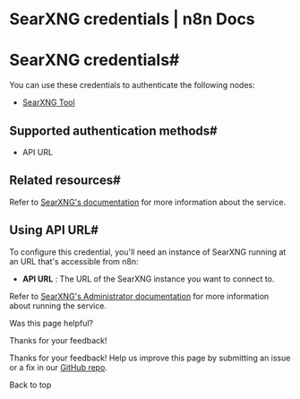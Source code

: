 # SearXNG credentials | n8n Docs

[ ](https://github.com/n8n-io/n8n-docs/edit/main/docs/integrations/builtin/credentials/searxng.md "Edit this page")

# SearXNG credentials#

You can use these credentials to authenticate the following nodes:

  * [SearXNG Tool](../../cluster-nodes/sub-nodes/n8n-nodes-langchain.toolsearxng/)

## Supported authentication methods#

  * API URL

## Related resources#

Refer to [SearXNG's documentation](https://docs.searxng.org/) for more information about the service.

## Using API URL#

To configure this credential, you'll need an instance of SearXNG running at an URL that's accessible from n8n:

  * **API URL** : The URL of the SearXNG instance you want to connect to.

Refer to [SearXNG's Administrator documentation](https://docs.searxng.org/admin/index.html) for more information about running the service.

Was this page helpful? 

Thanks for your feedback! 

Thanks for your feedback! Help us improve this page by submitting an issue or a fix in our [GitHub repo](https://github.com/n8n-io/n8n-docs). 

Back to top